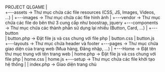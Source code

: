 PROJECT QLGAME
|  
+---assets                              -> Thư mục chứa các file resources (CSS, JS, Images, Videos, ...)
|   +---images                          -> Thư mục chứa các file hình ảnh
|   +---vendor                          -> Thư mục chứa các file do bên thứ 3 cung cấp như boostrap, jquery
+---components                          -> Thư mục chứa các thành phần sử dụng lại nhiều (Button, Card, ...)
|   +---button                          
|           button.php                  -> Đặt file js và css chung với file php
|           button.css
|           button.js   
+---layouts                             -> Thư mục chứa header và footer
+---pages                               -> Thư mục chứa giao diện của trang web (Mua hàng, Đăng nhập, ...)
|   +---Home                            -> Đặt tên thư mục trung với tên trang web
|           home.php                    -> Đặt file js và css chung với file php
|           home.css
|           home.js
+---setup                               -> Thư mục chứa các file khởi tạo hệ thống
|
|   index.php                           -> Giao diện trang chủ